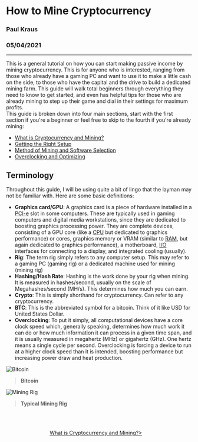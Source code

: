# How to Mine Cryptocurrency  
### Paul Kraus  
### 05/04/2021
----------------------------------------------------------------------------------------------------------------------------------------------------------------------
This is a general tutorial on how you can start making passive income by mining cryptocurrency.  This is for anyone who is interested, ranging from those who already have a gaming PC and want to use it to make a little cash on the side, to those who have the capital and the drive to build a dedicated mining farm.  This guide will walk total beginners through everything they need to know to get started, and even has helpful tips for those who are already mining to step up their game and dial in their settings for maximum profits.  
This guide is broken down into four main sections, start with the first section if you're a beginner or feel free to skip to the fourth if you're already mining:  
+ [What is Cryptocurrency and Mining?][1]
+ [Getting the Right Setup][2]  
+ [Method of Mining and Software Selection][3]  
+ [Overclocking and Optimizing][4]  

## Terminology  
Throughout this guide, I will be using quite a bit of lingo that the layman may not be familiar with.  Here are some basic definitions:  
+ **Graphics card/GPU**: A graphics card is a piece of hardware installed in a [PCI-e](https://en.wikipedia.org/wiki/PCI_Express) slot in some computers.  These are typically used in gaming computers and digital media workstations, since they are dedicated to boosting graphics processing power.  They are complete devices, consisting of a GPU core (like a [CPU](https://en.wikipedia.org/wiki/Central_processing_unit) but dedicated to graphics performance) or cores, graphics memory or VRAM (similar to [RAM](https://en.wikipedia.org/wiki/Random-access_memory), but again dedicated to graphics performance), a motherboard, [I/O](https://en.wikipedia.org/wiki/Input/output) interfaces for connecting to a display, and integrated cooling (usually).
+ **Rig**: The term rig simply refers to any computer setup.  This may refer to a gaming PC (gaming rig) or a dedicated machine used for mining (mining rig)
+ **Hashing/Hash Rate**:  Hashing is the work done by your rig when mining.  It is measured in hashes/second, usually on the scale of Megahashes/second (MH/s).  This determines how much you can earn.
+ **Crypto**:  This is simply shorthand for cryptocurrency.  Can refer to any cryptocurrency.
+ **BTC**:  This is the abbreviated symbol for a bitcoin.  Think of it like USD for United States Dollar.
+ **Overclocking**:  To put it simply, all computational devices have a core clock speed which, generally speaking, determines how much work it can do or how much information it can process in a given time span, and it is usually measured in megahertz (MHz) or gigahertz (GHz).  One hertz means a single cycle per second.  Overclocking is forcing a device to run at a higher clock speed than it is intended, boosting performance but increasing power draw and heat production.

[1]: https://github.com/pgkraus/How-to-Mine-Crypto/blob/main/What%20is%20Crypto.md
[2]: https://github.com/pgkraus/How-to-Mine-Crypto/blob/main/Getting%20the%20Right%20Setup.md
[3]: https://github.com/pgkraus/How-to-Mine-Crypto/blob/main/Method%20and%20Software.md
[4]: https://github.com/pgkraus/How-to-Mine-Crypto/blob/main/Overclocking%20and%20Optimizing.md
![Bitcoin](https://economictimes.indiatimes.com/thumb/msid-79280279,width-1200,height-900,resizemode-4,imgsize-678018/bitcoin.jpg?from=mdr)  
>**Bitcoin**

![Mining Rig](https://i.ebayimg.com/images/g/y60AAOSwa1ZcMMg9/s-l400.jpg)
>**Typical Mining Rig**

&nbsp;  

&nbsp; &nbsp; &nbsp; &nbsp; &nbsp; &nbsp; &nbsp; &nbsp; &nbsp; &nbsp; &nbsp; &nbsp; &nbsp; &nbsp; &nbsp; &nbsp; &nbsp; &nbsp; &nbsp; &nbsp; &nbsp; &nbsp; &nbsp; &nbsp; &nbsp; &nbsp; &nbsp; &nbsp; &nbsp; &nbsp; &nbsp; &nbsp; &nbsp; &nbsp; &nbsp; &nbsp; &nbsp; &nbsp; &nbsp; &nbsp; &nbsp; &nbsp; &nbsp; &nbsp; &nbsp; &nbsp; &nbsp; &nbsp; &nbsp; &nbsp; &nbsp; &nbsp; &nbsp; &nbsp; &nbsp; &nbsp; &nbsp; &nbsp; &nbsp; &nbsp; &nbsp; &nbsp; &nbsp; &nbsp; &nbsp; &nbsp; &nbsp; &nbsp; &nbsp; &nbsp; &nbsp; &nbsp; &nbsp; &nbsp; &nbsp; &nbsp; &nbsp; &nbsp; &nbsp; [What is Cryptocurrency and Mining?>](https://github.com/pgkraus/How-to-Mine-Crypto/blob/main/What%20is%20Crypto.md)
